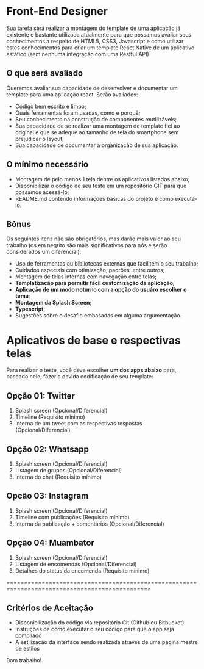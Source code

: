 # Front-End Designer

Sua tarefa será realizar a montagem do template de uma aplicação já existente e bastante utilizada atualmente para que possamos avaliar seus conhecimentos a respeito de HTML5, CSS3, Javascript e como utilizar estes conhecimentos para criar um template React Native de um aplicativo estático (sem nenhuma integração com uma Restful API)

## O que será avaliado

Queremos avaliar sua capacidade de desenvolver e documentar um template para uma aplicação react. Serão avaliados:

-   Código bem escrito e limpo;
-   Quais ferramentas foram usadas, como e porquê;
-   Seu conhecimento na construção de componentes reutilizáveis;
-   Sua capacidade de se realizar uma montagem de template fiel ao original e que se adeque ao tamanho de tela do smartphone sem prejudicar o layout;
-   Sua capacidade de documentar a organização de sua aplicação.

## O mí­nimo necessário

- Montagem de pelo menos 1 tela dentre os aplicativos listados abaixo;
- Disponibilizar o código de seu teste em um repositório GIT para que possamos acessá-lo;
- README.md contendo informações básicas do projeto e como executá-lo.

## Bônus

Os seguintes itens não são obrigatórios, mas darão mais valor ao seu trabalho (os em negrito são mais significativos para nós e serão considerados um diferencial):

-   Uso de ferramentas ou bibliotecas externas que facilitem o seu trabalho;
-   Cuidados especiais com otimização, padrões, entre outros;
-   Montagem de telas internas com navegação entre telas;
-   **Templatização para permitir fácil customização da aplicação**;
-   **Aplicação de um modo noturno com a opção do usuáro escolher o tema**;
-   **Montagem da Splash Screen**;
-   **Typescript**;
-   Sugestões sobre o desafio embasadas em alguma argumentação.

# Aplicativos de base e respectivas telas

Para realizar o teste, você deve escolher **um dos apps abaixo** para, baseado nele, fazer a devida codificação de seu template:

## Opção 01: Twitter

1. Splash screen (Opcional/Diferencial)
2. Timeline (Requisito mínimo)
3. Interna de um tweet com as respectivas respostas (Opcional/Diferencial)

## Opção 02: Whatsapp

1. Splash screen (Opcional/Diferencial)
2. Listagem de grupos (Opcional/Diferencial)
3. Interna do chat (Requisito mínimo)

## Opcão 03: Instagram

1. Splash screen (Opcional/Diferencial)
2. Timeline com publicações (Requisito mínimo)
3. Interna da publicação + comentários (Opcional/Diferencial)

## Opção 04: Muambator

1. Splash screen (Opcional/Diferencial)
2. Listagem de encomendas (Opcional/Diferencial)
3. Detalhes do status da encomenda (Requisito mínimo)


===============================================================================================

## Critérios de Aceitação

- Disponibilização do código via repositório Git (Github ou Bitbucket)
- Instruções de como executar o seu código para que o app seja compilado
- A estilização da interface sendo realizada através de uma página mestre de estilos

Bom trabalho!
